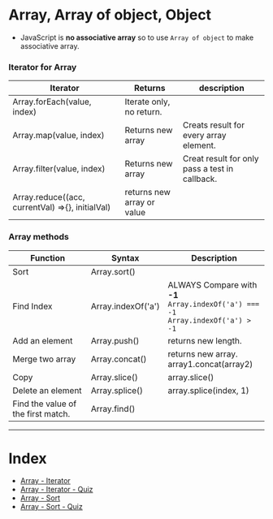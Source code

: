# Array, Array of object, Object

- JavaScript is **no associative array** so to use  `Array of object` to make associative array.

### Iterator for Array 

| Iterator | Returns | description
|---|---|---|
| Array.forEach(value, index) | Iterate only, no return. ||
| Array.map(value, index) | Returns new array | Creats result for every array element.|
| Array.filter(value, index) | Returns new array | Creat result for only pass a test in callback.|
| Array.reduce((acc, currentVal) =>{}, initialVal) | returns new array or value  ||


### Array methods

| Function  | Syntax  | Description | 
|---|---|---|
| Sort          |  Array.sort() | | 
| Find Index    |  Array.indexOf('a') | ALWAYS Compare with **-1**<br />`Array.indexOf('a') === -1` <br>`Array.indexOf('a') > -1` |
| Add an element     |  Array.push() | returns new length. |
| Merge two array     |  Array.concat() | returns new array.<br> array1.concat(array2) |
| Copy      |  Array.slice() | array.slice()|
| Delete an element  | Array.splice()  | array.splice(index, 1) |
| Find the value of the first match.  | Array.find() | |


<hr />

# Index
- [Array - Iterator](/Array-Iterator/Array-Iterator.md)
- [Array - Iterator - Quiz](/Array-Iterator/Array-Iterator_Quiz.md)
- [Array - Sort]()
- [Array - Sort - Quiz]()


